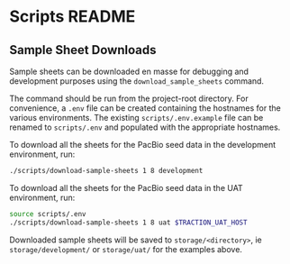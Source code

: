 # Scripts README

## Sample Sheet Downloads

Sample sheets can be downloaded en masse for debugging and development purposes using the `download_sample_sheets` command.

The command should be run from the project-root directory. For convenience, a `.env` file can be created containing the hostnames for the various environments. The existing `scripts/.env.example` file can be renamed to `scripts/.env` and populated with the appropriate hostnames.

To download all the sheets for the PacBio seed data in the development environment, run:

```sh
./scripts/download-sample-sheets 1 8 development
```

To download all the sheets for the PacBio seed data in the UAT environment, run:

```sh
source scripts/.env
./scripts/download-sample-sheets 1 8 uat $TRACTION_UAT_HOST
```

Downloaded sample sheets will be saved to `storage/<directory>`, ie `storage/development/` or
`storage/uat/` for the examples above.
